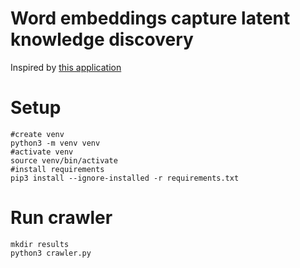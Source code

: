 # Word embeddings capture latent knowledge discovery
Inspired by [this application](https://github.com/materialsintelligence/mat2vec)

# Setup
```
#create venv
python3 -m venv venv
#activate venv
source venv/bin/activate
#install requirements
pip3 install --ignore-installed -r requirements.txt
```

# Run crawler
```
mkdir results
python3 crawler.py
```

